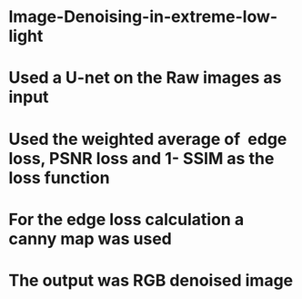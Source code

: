 # Image-Denoising-in-extreme-low-light
# Used a U-net on the Raw images as input
# Used the weighted average of ​ edge loss, PSNR loss and 1- SSIM​ as the loss function
# For the edge loss calculation a canny map was used
# The output was RGB denoised image
